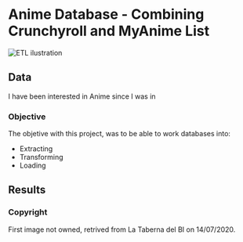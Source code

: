 # Anime Database - Combining Crunchyroll and MyAnime List

![ETL ilustration](https://latabernadelbi.files.wordpress.com/2018/07/etl-benefits.png)

## Data

I have been interested in Anime since I was in 

### Objective

The objetive with this project, was to be able to work databases into:

* Extracting
* Transforming
* Loading

## Results

### Copyright

First image not owned, retrived from La Taberna del BI on 14/07/2020.

